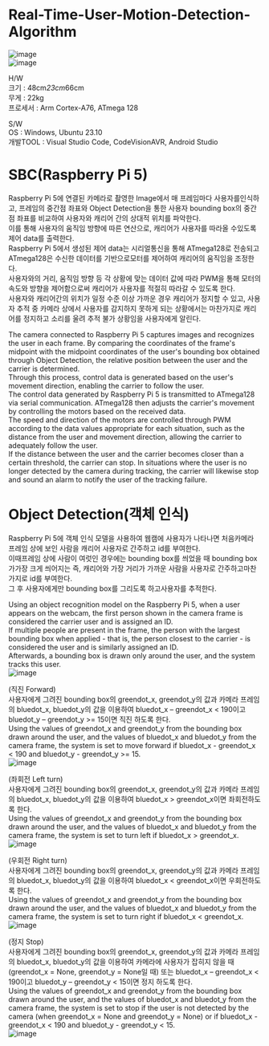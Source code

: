 # Real-Time-User-Motion-Detection-Algorithm

![image](https://github.com/user-attachments/assets/206ca974-7b8f-4c10-8ab1-d16bb9db2a63)  
![image](https://github.com/user-attachments/assets/5642e5c4-d13c-4fc2-90dd-15d7a697aeff)  


H/W  
크기 : 48cm*23cm*66cm  
무게 : 22kg  
프로세서 : Arm Cortex-A76, ATmega 128  

S/W  
OS : Windows, Ubuntu 23.10  
개발TOOL : Visual Studio Code, CodeVisionAVR, Android Studio  

# SBC(Raspberry Pi 5)  
Raspberry Pi 5에 연결된 카메라로 촬영한 Image에서 매 프레임마다 사용자를인식하고, 프레임의 중간점 좌표와 Object Detection을 통한 사용자 bounding box의 중간점 좌표를 비교하여 사용자와 캐리어 간의 상대적 위치를 파악한다.  
이를 통해 사용자의 움직임 방향에 따른 연산으로, 캐리어가 사용자를 따라올 수있도록 제어 data를 출력한다.  
Raspberry Pi 5에서 생성된 제어 data는 시리얼통신을 통해 ATmega128로 전송되고 ATmega128은 수신한 데이터를 기반으로모터를 제어하여 캐리어의 움직임을 조정한다.  
사용자와의 거리, 움직임 방향 등 각 상황에 맞는 데이터 값에 따라 PWM을 통해 모터의 속도와 방향을 제어함으로써 캐리어가 사용자를 적절히 따라갈 수 있도록 한다.  
사용자와 캐리어간의 위치가 일정 수준 이상 가까운 경우 캐리어가 정지할 수 있고, 사용자 추적 중 카메라 상에서 사용자를 감지하지 못하게 되는 상황에서는 마찬가지로 캐리어를 정지하고 소리를 울려 추적 불가 상황임을 사용자에게 알린다.  

The camera connected to Raspberry Pi 5 captures images and recognizes the user in each frame. By comparing the coordinates of the frame's midpoint with the midpoint coordinates of the user's bounding box obtained through Object Detection, the relative position between the user and the carrier is determined.  
Through this process, control data is generated based on the user's movement direction, enabling the carrier to follow the user.  
The control data generated by Raspberry Pi 5 is transmitted to ATmega128 via serial communication. ATmega128 then adjusts the carrier's movement by controlling the motors based on the received data.  
The speed and direction of the motors are controlled through PWM according to the data values appropriate for each situation, such as the distance from the user and movement direction, allowing the carrier to adequately follow the user.  
If the distance between the user and the carrier becomes closer than a certain threshold, the carrier can stop. In situations where the user is no longer detected by the camera during tracking, the carrier will likewise stop and sound an alarm to notify the user of the tracking failure.  
  
# Object Detection(객체 인식)  
Raspberry Pi 5에 객체 인식 모델을 사용하여 웹캠에 사용자가 나타나면 처음카메라 프레임 상에 보인 사람을 캐리어 사용자로 간주하고 id를 부여한다.  
이때프레임 상에 사람이 여럿인 경우에는 bounding box를 씌었을 때 bounding box가가장 크게 씌어지는 즉, 캐리어와 가장 거리가 가까운 사람을 사용자로 간주하고마찬가지로 id를 부여한다.  
그 후 사용자에게만 bounding box를 그리도록 하고사용자를 추적한다.  

Using an object recognition model on the Raspberry Pi 5, when a user appears on the webcam, the first person shown in the camera frame is considered the carrier user and is assigned an ID.  
If multiple people are present in the frame, the person with the largest bounding box when applied - that is, the person closest to the carrier - is considered the user and is similarly assigned an ID.  
Afterwards, a bounding box is drawn only around the user, and the system tracks this user.  
![image](https://github.com/user-attachments/assets/d641079a-4f20-4cc6-8278-8572ce908963)  
  
(직진 Forward)  
사용자에게 그려진 bounding box의 greendot_x, greendot_y의 값과 카메라 프레임의 bluedot_x, bluedot_y의 값을 이용하여 bluedot_x – greendot_x < 190이고bluedot_y – greendot_y >= 15이면 직진 하도록 한다.  
Using the values of greendot_x and greendot_y from the bounding box drawn around the user, and the values of bluedot_x and bluedot_y from the camera frame, the system is set to move forward if bluedot_x - greendot_x < 190 and bluedot_y - greendot_y >= 15.  
![image](https://github.com/user-attachments/assets/d59fc64e-0e34-4a84-b4ee-48f1a2f82d1b)  
  
(좌회전 Left turn)  
사용자에게 그려진 bounding box의 greendot_x, greendot_y의 값과 카메라 프레임의 bluedot_x, bluedot_y의 값을 이용하여 bluedot_x > greendot_x이면 좌회전하도록 한다.  
Using the values of greendot_x and greendot_y from the bounding box drawn around the user, and the values of bluedot_x and bluedot_y from the camera frame, the system is set to turn left if bluedot_x > greendot_x.  
![image](https://github.com/user-attachments/assets/03c778c3-8f0d-4ba6-8a0b-b19af3ef0a2c)  
  
(우회전 Right turn)  
사용자에게 그려진 bounding box의 greendot_x, greendot_y의 값과 카메라 프레임의 bluedot_x, bluedot_y의 값을 이용하여 bluedot_x < greendot_x이면 우회전하도록 한다.  
Using the values of greendot_x and greendot_y from the bounding box drawn around the user, and the values of bluedot_x and bluedot_y from the camera frame, the system is set to turn right if bluedot_x < greendot_x.  
![image](https://github.com/user-attachments/assets/ddff1524-1f04-4a4e-8d0c-196ad7d610b0)  
  
(정지 Stop)  
사용자에게 그려진 bounding box의 greendot_x, greendot_y의 값과 카메라 프레임의 bluedot_x, bluedot_y의 값을 이용하여 카메라에 사용자가 잡히지 않을 때(greendot_x = None, greendot_y = None일 때) 또는 bluedot_x – greendot_x < 190이고 bluedot_y – greendot_y < 15이면 정지 하도록 한다.  
Using the values of greendot_x and greendot_y from the bounding box drawn around the user, and the values of bluedot_x and bluedot_y from the camera frame, the system is set to stop if the user is not detected by the camera (when greendot_x = None and greendot_y = None) or if bluedot_x - greendot_x < 190 and bluedot_y - greendot_y < 15.  
![image](https://github.com/user-attachments/assets/2152eb11-d5e6-45b1-a6f5-cd4dae74f3dc)  

